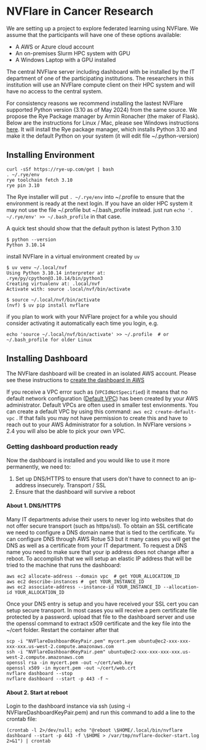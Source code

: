 # NVFlare in Cancer Research 

We are setting up a project to explore federated learning using NVFlare. We assume that the participants will have one of these options available: 

- A AWS or Azure cloud account
- An on-premises Slurm HPC system with GPU 
- A Windows Laptop with a GPU installed 

The central NVFlare server including dashboard with be installed by the IT department of one of the participating institutions. The researchers in this institution will use an NVFlare compute client on their HPC system and will have no access to the central system. 

For consistency reasons we recommend installing the lastest NVFlare supported Python version (3.10 as of May 2024) from the same source. We propose the Rye Package manager by Armin Ronacher (the maker of Flask). Below are the instructions for Linux / Mac, please see Windows instructions [here](https://rye-up.com/). It will install the Rye package manager, which installs Python 3.10 and make it the default Python on your system (it will edit file ~/.python-version)

## Installing Environment 

```
curl -sSf https://rye-up.com/get | bash
. ~/.rye/env
rye toolchain fetch 3.10
rye pin 3.10
```

The Rye installer will put `. ~/.rye/env` into ~/.profile to ensure that the environment is ready at the next login. If you have an older HPC system it may not use the file ~/.profile but ~/.bash_profile instead. just run `echo '. ~/.rye/env' >> ~/.bash_profile` in that case. 

A quick test should show that the default python is latest Python 3.10

```
$ python --version
Python 3.10.14
```

install NVFlare in a virtual environment created by `uv` 

```
$ uv venv ~/.local/nvf
Using Python 3.10.14 interpreter at: .rye/py/cpython@3.10.14/bin/python3
Creating virtualenv at: .local/nvf
Activate with: source .local/nvf/bin/activate

$ source ~/.local/nvf/bin/activate
(nvf) $ uv pip install nvflare
```

if you plan to work with your NVFlare project for a while you should consider activating it automatically each time you login, e.g. 

```
echo 'source ~/.local/nvf/bin/activate' >> ~/.profile  # or ~/.bash_profile for older Linux
```

## Installing Dashboard

The NVFlare dashboard will be created in an isolated AWS account. Please see these instructions to [create the dashboard in AWS](https://nvflare.readthedocs.io/en/main/real_world_fl/cloud_deployment.html#create-dashboard-on-aws)

If you receive a VPC error such as (`VPCIdNotSpecified`) it means that no default network configuration ([Default VPC](https://docs.aws.amazon.com/vpc/latest/userguide/default-vpc.html)) has been created by your AWS administrator. Default VPCs are often used in smaller test envionments. You can create a default VPC by using this command: `aws ec2 create-default-vpc` . If that fails you may not have permission to create this and have to reach out to your AWS Administrator for a solution. In NVFlare versions > 2.4 you will also be able to pick your own VPC. 

### Getting dashboard production ready 

Now the dashboard is installed and you would like to use it more permanently, we need to:

1. Set up DNS/HTTPS to ensure that users don't have to connect to an ip-address insecurely. Transport / SSL 
1. Ensure that the dashboard will survive a reboot 


#### About 1. DNS/HTTPS

Many IT departments advise their users to never log into websites that do not offer secure transport (such as https/ssl). To obtain an SSL certificate we need to configure a DNS domain name that is tied to the certificate. Yu can configure DNS through AWS Rotue 53 but it many cases you will get the DNS as well as a certificate from your IT department. To request a DNS name you need to make sure that your ip address does not change after a reboot. To accomplish that we will setup an elastic IP address that will be tried to the machine that runs the dashboard:

```
aws ec2 allocate-address --domain vpc  # get YOUR_ALLOCATION_ID
aws ec2 describe-instances #  get YOUR_INSTANCE_ID
aws ec2 associate-address --instance-id YOUR_INSTANCE_ID --allocation-id YOUR_ALLOCATION_ID
```
Once your DNS entry is setup and you have received your SSL cert you can setup secure transport. In most cases you will receive a pem certificate file protected by a password. upload that file to the dashboard server and use the openssl command to extract x509 certificate and the key file into the ~/cert folder. Restart the container after that 

```
scp -i "NVFlareDashboardKeyPair.pem" mycert.pem ubuntu@ec2-xxx-xxx-xxx-xxx.us-west-2.compute.amazonaws.com
ssh -i "NVFlareDashboardKeyPair.pem" ubuntu@ec2-xxx-xxx-xxx-xxx.us-west-2.compute.amazonaws.com
openssl rsa -in mycert.pem -out ~/cert/web.key
openssl x509 -in mycert.pem -out ~/cert/web.crt
nvflare dashboard --stop 
nvflare dashboard --start -p 443 -f ~
```

#### About 2. Start at reboot 

Login to the dashboard instance via ssh (using -i NVFlareDashboardKeyPair.pem) and run this command to add a line to the crontab file: 

```
(crontab -l 2>/dev/null; echo "@reboot \$HOME/.local/bin/nvflare dashboard --start -p 443 -f \$HOME > /var/tmp/nvflare-docker-start.log 2>&1") | crontab
```

